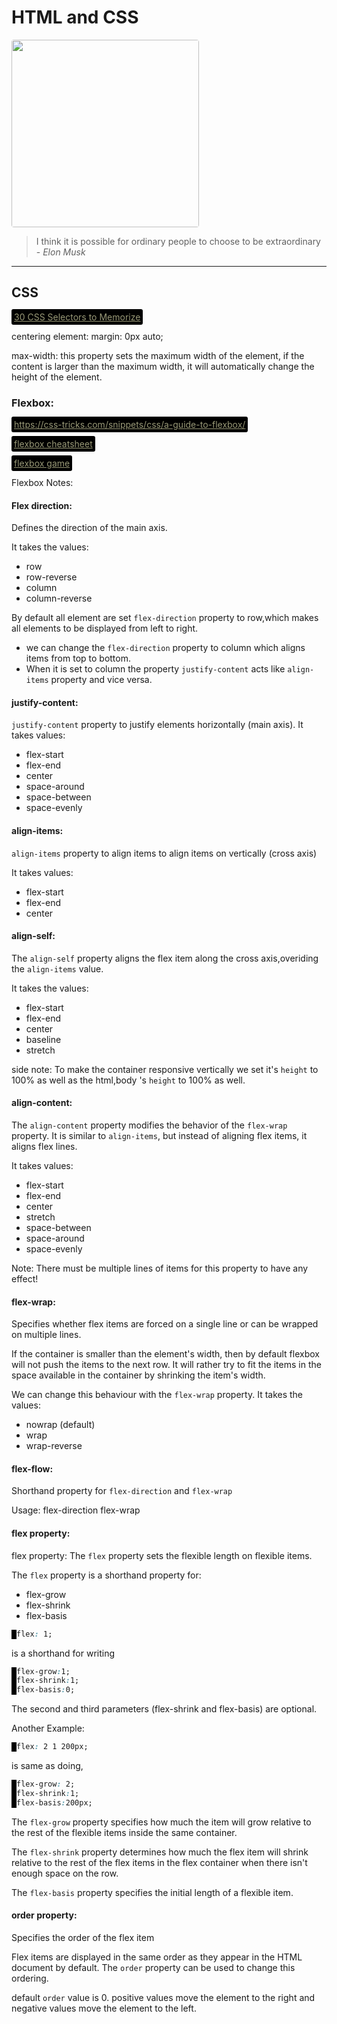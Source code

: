 # HTML and CSS

<style>a{color:#997;background-color:black;padding:4px;border-radius:3px;}</style>

<img src="https://i.udemycdn.com/course/750x422/792484_cc98_3.jpg" width=300 style="border-radius:4px">

>I think it is possible for ordinary people to choose to be extraordinary - *Elon Musk*
- - - -
## CSS
[30 CSS Selectors to Memorize](https://code.tutsplus.com/tutorials/the-30-css-selectors-you-must-memorize--net-16048)

centering element: margin: 0px auto;

max-width: this property sets the maximum width of the element, if the content is larger than the maximum width, it will automatically change the height of the element.

        
### Flexbox:
https://css-tricks.com/snippets/css/a-guide-to-flexbox/

[flexbox cheatsheet](https://darekkay.com/dev/flexbox-cheatsheet.html)        

[flexbox game](http://flexboxfroggy.com)

Flexbox Notes: 

#### Flex direction:
Defines the direction of the main axis.

It takes the values:
* row
* row-reverse
* column
* column-reverse

By default all element are set `flex-direction` property to row,which makes all elements to be displayed from left to right.

* we can change the `flex-direction` property to column which aligns items from top to bottom.
* When it is set to column the property `justify-content` acts like `align-items` property and vice versa.

#### justify-content:
`justify-content` property to justify elements horizontally (main axis). It takes values:
* flex-start
* flex-end
* center
* space-around
* space-between
* space-evenly 

#### align-items:
`align-items` property to align items to align items on vertically (cross axis)

It takes values: 
* flex-start
* flex-end
* center
  
#### align-self:
The `align-self` property aligns the flex item along the cross axis,overiding the `align-items` value.

It takes the values:
* flex-start
* flex-end
* center
* baseline
* stretch

side note: To make the container responsive vertically we set it's `height` to 100% as well as the html,body 's `height` to 100% as well.

#### align-content:

The `align-content` property modifies the behavior of the `flex-wrap` property. It is similar to `align-items`, but instead of aligning flex items, it aligns flex lines.

It takes values:
* flex-start
* flex-end
* center
* stretch
* space-between
* space-around
* space-evenly

Note: There must be multiple lines of items for this property to have any effect!

#### flex-wrap:
Specifies whether flex items are forced on a single line or can be wrapped on multiple lines.

If the container is smaller than the element's width, then by default flexbox will not push the items to the next row. It will rather try to fit the items in the space available in the container by shrinking the item's width.

We can change this behaviour with the `flex-wrap` property.
It takes the values:
* nowrap (default)
* wrap
* wrap-reverse

#### flex-flow:
 Shorthand property for `flex-direction` and `flex-wrap`

Usage: flex-direction flex-wrap

#### flex property:
flex property:
The `flex` property sets the flexible length on flexible items.

The `flex` property is a shorthand property for:

* flex-grow
* flex-shrink
* flex-basis

```css
flex: 1;
```
is a shorthand for writing
```CSS
flex-grow:1;
flex-shrink:1;
flex-basis:0;
```

The second and third parameters (flex-shrink and flex-basis) are optional.

Another Example:
```CSS
flex: 2 1 200px;
```
is same as doing,
```CSS
flex-grow: 2;
flex-shrink:1;
flex-basis:200px;
```

The `flex-grow` property specifies how much the item will grow relative to the rest of the flexible items inside the same container.

The `flex-shrink` property determines how much the flex item will shrink relative to the rest of the flex items in the flex container when there isn't enough space on the row.

The `flex-basis` property specifies the initial length of a flexible item.

#### order property:
Specifies the order of the flex item 

Flex items are displayed in the same order as they appear in the HTML document by default. The `order` property can be used to change this ordering.

default `order` value is 0. positive values move the element to the right and negative values move the element to the left.